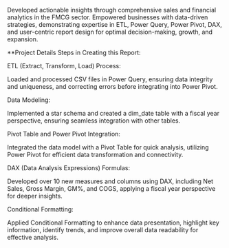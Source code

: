 Developed actionable insights through comprehensive sales and financial analytics in the FMCG sector. Empowered businesses with data-driven strategies, demonstrating expertise in ETL, Power Query, Power Pivot, DAX, and user-centric report design for optimal decision-making, growth, and expansion.

**Project Details
Steps in Creating this Report:

ETL (Extract, Transform, Load) Process:

Loaded and processed CSV files in Power Query, ensuring data integrity and uniqueness, and correcting errors before integrating into Power Pivot.

Data Modeling:

Implemented a star schema and created a dim_date table with a fiscal year perspective, ensuring seamless integration with other tables.

Pivot Table and Power Pivot Integration:

Integrated the data model with a Pivot Table for quick analysis, utilizing Power Pivot for efficient data transformation and connectivity.

DAX (Data Analysis Expressions) Formulas:

Developed over 10 new measures and columns using DAX, including Net Sales, Gross Margin, GM%, and COGS, applying a fiscal year perspective for deeper insights.

Conditional Formatting:

Applied Conditional Formatting to enhance data presentation, highlight key information, identify trends, and improve overall data readability for effective analysis.
